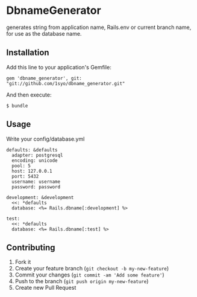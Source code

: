 # DbnameGenerator

generates string from application name, Rails.env or current branch name, for use as the database name.

## Installation

Add this line to your application's Gemfile:

    gem 'dbname_generator', git: "git://github.com/1syo/dbname_generator.git"

And then execute:

    $ bundle

## Usage

Write your config/database.yml

    defaults: &defaults
      adapter: postgresql
      encoding: unicode
      pool: 5
      host: 127.0.0.1
      port: 5432
      username: username
      password: password

    development: &development
      <<: *defaults
      database: <%= Rails.dbname[:development] %>

    test:
      <<: *defaults
      database: <%= Rails.dbname[:test] %>

## Contributing

1. Fork it
2. Create your feature branch (`git checkout -b my-new-feature`)
3. Commit your changes (`git commit -am 'Add some feature'`)
4. Push to the branch (`git push origin my-new-feature`)
5. Create new Pull Request
